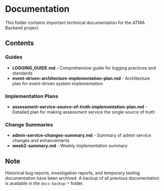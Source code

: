 # Documentation

This folder contains important technical documentation for the ATMA Backend project.

## Contents

### Guides
- **LOGGING_GUIDE.md** - Comprehensive guide for logging practices and standards
- **event-driven-architecture-implementation-plan.md** - Architecture plan for event-driven system implementation

### Implementation Plans
- **assessment-service-source-of-truth-implementation-plan.md** - Detailed plan for making assessment service the single source of truth

### Change Summaries
- **admin-service-changes-summary.md** - Summary of admin service changes and enhancements
- **week2-summary.md** - Weekly implementation summary

## Note
Historical bug reports, investigation reports, and temporary testing documentation have been archived.
A backup of all previous documentation is available in the `docs-backup-*` folder.
